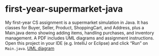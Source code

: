 # first-year-supermarket-java
My first-year CS assignment is a supermarket simulation in Java. It has classes for Buyer, Seller, Product, ShoppingCart, and Address, plus a Main.java demo showing adding items, handling purchases, and inventory management. A PDF includes UML diagrams and assignment instructions.
Open this project in your IDE (e.g. IntelliJ or Eclipse) and click “Run” on `Main.java`.
[UML diagram](UML_diagram.pdf)
